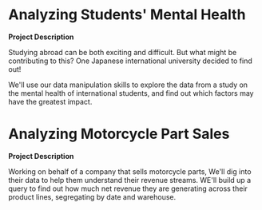 # Analyzing Students' Mental Health
**Project Description**

Studying abroad can be both exciting and difficult. But what might be contributing to this? One Japanese international university decided to find out!

We'll use our data manipulation skills to explore the data from a study on the mental health of international students, and find out which factors may have the greatest impact.

# Analyzing Motorcycle Part Sales
**Project Description**

Working on behalf of a company that sells motorcycle parts, We'll dig into their data to help them understand their revenue streams. WE'll build up a query to find out how much net revenue they are generating across their product lines, segregating by date and warehouse.
